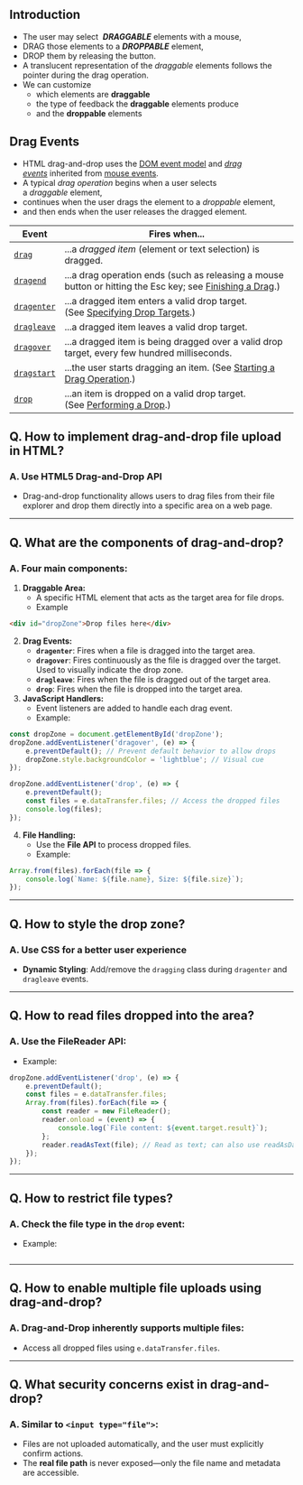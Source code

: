 ## Introduction
- The user may select  ***DRAGGABLE*** elements with a mouse,
- DRAG those elements to a ***DROPPABLE*** element,
- DROP them by releasing the button.
- A translucent representation of the _draggable_ elements follows the pointer during the drag operation.
- We can customize
	- which elements are **draggable**
	- the type of feedback the **draggable** elements produce
	- and the **droppable** elements

## Drag Events
- HTML drag-and-drop uses the [DOM event model](https://developer.mozilla.org/en-US/docs/Web/API/Event) and _[drag events](https://developer.mozilla.org/en-US/docs/Web/API/DragEvent)_ inherited from [mouse events](https://developer.mozilla.org/en-US/docs/Web/API/MouseEvent).
- A typical _drag operation_ begins when a user selects a _draggable_ element,
- continues when the user drags the element to a _droppable_ element, 
- and then ends when the user releases the dragged element.

| Event                                                                                                   | Fires when...                                                                                                                                                                                                         |
| ------------------------------------------------------------------------------------------------------- | --------------------------------------------------------------------------------------------------------------------------------------------------------------------------------------------------------------------- |
| [`drag`](https://developer.mozilla.org/en-US/docs/Web/API/HTMLElement/drag_event "drag")                | ...a _dragged item_ (element or text selection) is dragged.                                                                                                                                                           |
| [`dragend`](https://developer.mozilla.org/en-US/docs/Web/API/HTMLElement/dragend_event "dragend")       | ...a drag operation ends (such as releasing a mouse button or hitting the Esc key; see [Finishing a Drag](https://developer.mozilla.org/en-US/docs/Web/API/HTML_Drag_and_Drop_API/Drag_operations#finishing_a_drag).) |
| [`dragenter`](https://developer.mozilla.org/en-US/docs/Web/API/HTMLElement/dragenter_event "dragenter") | ...a dragged item enters a valid drop target. (See [Specifying Drop Targets](https://developer.mozilla.org/en-US/docs/Web/API/HTML_Drag_and_Drop_API/Drag_operations#specifying_drop_targets).)                       |
| [`dragleave`](https://developer.mozilla.org/en-US/docs/Web/API/HTMLElement/dragleave_event "dragleave") | ...a dragged item leaves a valid drop target.                                                                                                                                                                         |
| [`dragover`](https://developer.mozilla.org/en-US/docs/Web/API/HTMLElement/dragover_event "dragover")    | ...a dragged item is being dragged over a valid drop target, every few hundred milliseconds.                                                                                                                          |
| [`dragstart`](https://developer.mozilla.org/en-US/docs/Web/API/HTMLElement/dragstart_event "dragstart") | ...the user starts dragging an item. (See [Starting a Drag Operation](https://developer.mozilla.org/en-US/docs/Web/API/HTML_Drag_and_Drop_API/Drag_operations#starting_a_drag_operation).)                            |
| [`drop`](https://developer.mozilla.org/en-US/docs/Web/API/HTMLElement/drop_event "drop")                | ...an item is dropped on a valid drop target. (See [Performing a Drop](https://developer.mozilla.org/en-US/docs/Web/API/HTML_Drag_and_Drop_API/Drag_operations#performing_a_drop).)                                   |
## Q. How to implement drag-and-drop file upload in HTML?

### A. Use HTML5 Drag-and-Drop API

- Drag-and-drop functionality allows users to drag files from their file explorer and drop them directly into a specific area on a web page.

---

## Q. What are the components of drag-and-drop?

### A. Four main components:

1. **Draggable Area:**
    - A specific HTML element that acts as the target area for file drops.
    - Example        
```html
<div id="dropZone">Drop files here</div>
```
        
2. **Drag Events:**
    - **`dragenter`**: Fires when a file is dragged into the target area.
    - **`dragover`**: Fires continuously as the file is dragged over the target. Used to visually indicate the drop zone.
    - **`dragleave`**: Fires when the file is dragged out of the target area.
    - **`drop`**: Fires when the file is dropped into the target area.
3. **JavaScript Handlers:**
    - Event listeners are added to handle each drag event.
    - Example:
```js
const dropZone = document.getElementById('dropZone');
dropZone.addEventListener('dragover', (e) => {
    e.preventDefault(); // Prevent default behavior to allow drops
    dropZone.style.backgroundColor = 'lightblue'; // Visual cue
});

dropZone.addEventListener('drop', (e) => {
    e.preventDefault();
    const files = e.dataTransfer.files; // Access the dropped files
    console.log(files);
});
```
        
4. **File Handling:**
    - Use the **File API** to process dropped files.
    - Example:
```js
Array.from(files).forEach(file => {
    console.log(`Name: ${file.name}, Size: ${file.size}`);
});
```

---

## Q. How to style the drop zone?

### A. Use CSS for a better user experience    
- **Dynamic Styling**: Add/remove the `dragging` class during `dragenter` and `dragleave` events.

---

## Q. How to read files dropped into the area?

### A. Use the FileReader API:
- Example:
```js
dropZone.addEventListener('drop', (e) => {
    e.preventDefault();
    const files = e.dataTransfer.files;
    Array.from(files).forEach(file => {
        const reader = new FileReader();
        reader.onload = (event) => {
            console.log(`File content: ${event.target.result}`);
        };
        reader.readAsText(file); // Read as text; can also use readAsDataURL for images
    });
});
```

---

## Q. How to restrict file types?

### A. Check the file type in the `drop` event:
- Example:
```js

```
---

## Q. How to enable multiple file uploads using drag-and-drop?

### A. Drag-and-Drop inherently supports multiple files:

- Access all dropped files using `e.dataTransfer.files`.

---

## Q. What security concerns exist in drag-and-drop?

### A. Similar to `<input type="file">`:

- Files are not uploaded automatically, and the user must explicitly confirm actions.
- The **real file path** is never exposed—only the file name and metadata are accessible.